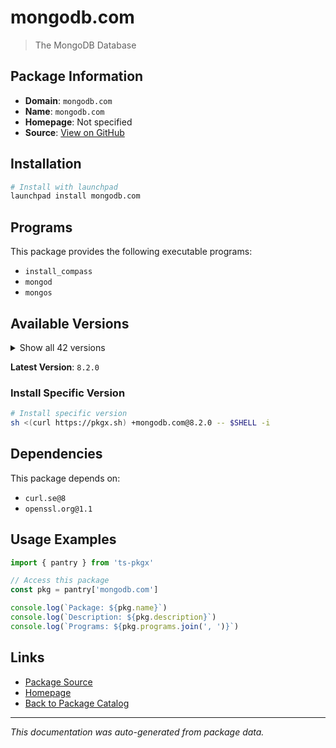 # mongodb.com

> The MongoDB Database

## Package Information

- **Domain**: `mongodb.com`
- **Name**: `mongodb.com`
- **Homepage**: Not specified
- **Source**: [View on GitHub](https://github.com/pkgxdev/pantry/tree/main/projects/mongodb.com/package.yml)

## Installation

```bash
# Install with launchpad
launchpad install mongodb.com
```

## Programs

This package provides the following executable programs:

- `install_compass`
- `mongod`
- `mongos`

## Available Versions

<details>
<summary>Show all 42 versions</summary>

- `8.2.0`, `8.1.3`, `8.1.2`, `8.1.1`, `8.1.0`
- `8.0.13`, `8.0.12`, `8.0.11`, `8.0.10`, `8.0.9`
- `8.0.8`, `8.0.7`, `8.0.6`, `8.0.5`, `8.0.4`
- `8.0.3`, `8.0.2`, `8.0.1`, `8.0.0`, `7.3.4`
- `7.3.3`, `7.0.24`, `7.0.23`, `7.0.22`, `7.0.21`
- `7.0.20`, `7.0.19`, `7.0.18`, `7.0.17`, `7.0.16`
- `7.0.15`, `7.0.14`, `6.0.26`, `6.0.25`, `6.0.24`
- `6.0.23`, `6.0.22`, `6.0.21`, `6.0.20`, `6.0.19`
- `6.0.18`, `6.0.17`

</details>

**Latest Version**: `8.2.0`

### Install Specific Version

```bash
# Install specific version
sh <(curl https://pkgx.sh) +mongodb.com@8.2.0 -- $SHELL -i
```

## Dependencies

This package depends on:

- `curl.se@8`
- `openssl.org@1.1`

## Usage Examples

```typescript
import { pantry } from 'ts-pkgx'

// Access this package
const pkg = pantry['mongodb.com']

console.log(`Package: ${pkg.name}`)
console.log(`Description: ${pkg.description}`)
console.log(`Programs: ${pkg.programs.join(', ')}`)
```

## Links

- [Package Source](https://github.com/pkgxdev/pantry/tree/main/projects/mongodb.com/package.yml)
- [Homepage](#)
- [Back to Package Catalog](../../package-catalog.md)

---

*This documentation was auto-generated from package data.*
